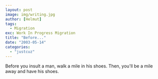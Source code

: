 ```yaml
---
layout: post
image: img/writing.jpg
author: [Helmut]
tags:
  - Migration
exc: Work In Progress Migration
title: "Before..."
date: "2003-05-14"
categories: 
  - "justcuz"
---
```


Before you insult a man, walk a mile in his shoes. Then, you'll be a mile away and have his shoes.
